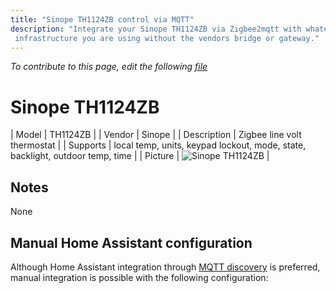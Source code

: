 ```yaml
---
title: "Sinope TH1124ZB control via MQTT"
description: "Integrate your Sinope TH1124ZB via Zigbee2mqtt with whatever smart home
 infrastructure you are using without the vendors bridge or gateway."
---
```


*To contribute to this page, edit the following
[file](https://github.com/Koenkk/zigbee2mqtt.io/blob/master/docs/devices/TH1124ZB.md)*

# Sinope TH1124ZB

| Model | TH1124ZB  |
| Vendor  | Sinope  |
| Description | Zigbee line volt thermostat |
| Supports | local temp, units, keypad lockout, mode, state, backlight, outdoor temp, time |
| Picture | ![Sinope TH1124ZB](./assets/devices/TH1124ZB.jpg) |

## Notes

None

## Manual Home Assistant configuration
Although Home Assistant integration through [MQTT discovery](../integration/home_assistant) is preferred,
manual integration is possible with the following configuration:
